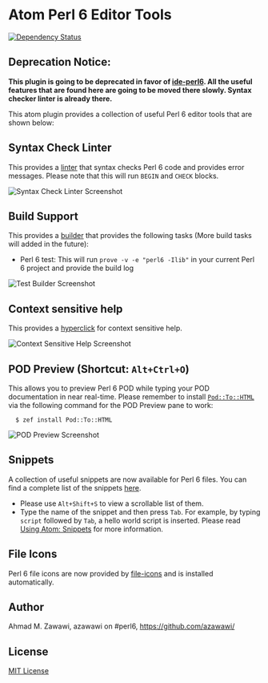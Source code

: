 # Atom Perl 6 Editor Tools

[![Dependency Status](https://david-dm.org/azawawi/atom-perl6-editor-tools.svg?style=flat-square)](https://david-dm.org/azawawi/atom-perl6-editor-tools)

## **Deprecation Notice:**

**This plugin is going to be deprecated in favor of [ide-perl6](https://github.com/azawawi/ide-perl6).
All the useful features that are found here are going to be moved there slowly. Syntax checker linter is already there.**

This atom plugin provides a collection of useful Perl 6 editor tools that are
shown below:

## Syntax Check Linter

This provides a [linter](https://atom.io/packages/linter) that syntax checks
Perl 6 code and provides error messages. Please note that this will run `BEGIN`
and `CHECK` blocks.

![Syntax Check Linter Screenshot](https://raw.githubusercontent.com/azawawi/atom-perl6-editor-tools/master/screenshots/syntax-check-linter.gif)

## Build Support

This provides a [builder](https://atom.io/packages/build) that
provides the following tasks (More build tasks will added in the future):

- Perl 6 test: This will run ``prove -v -e "perl6 -Ilib"`` in your current Perl
6 project and provide the build log

![Test Builder Screenshot](https://raw.githubusercontent.com/azawawi/atom-perl6-editor-tools/master/screenshots/test-runner-build-task.gif)

## Context sensitive help

This provides a [hyperclick](https://atom.io/packages/hyperclick) for context
sensitive help.

![Context Sensitive Help Screenshot](https://raw.githubusercontent.com/azawawi/atom-perl6-editor-tools/master/screenshots/context_sensitive_help.gif)

## POD Preview (Shortcut: `Alt+Ctrl+O`)

This allows you to preview Perl 6 POD while typing your POD documentation in
near real-time. Please remember to install [`Pod::To::HTML`](
https://github.com/perl6/Pod-To-HTML) via the following command for the POD
Preview pane to work:
```
  $ zef install Pod::To::HTML
```

![POD Preview Screenshot](https://raw.githubusercontent.com/azawawi/atom-perl6-editor-tools/master/screenshots/pod-preview.gif)

## Snippets

A collection of useful snippets are now available for Perl 6 files. You can find a complete list of the snippets [here](snippets.md).

* Please use `Alt+Shift+S` to view a scrollable list of them.
* Type the name of the snippet and then press `Tab`. For example, by typing `script` followed by `Tab`, a hello world script is inserted. Please read [Using Atom: Snippets](
http://flight-manual.atom.io/using-atom/sections/snippets) for more information.

## File Icons

Perl 6 file icons are now provided by [file-icons](https://atom.io/packages/file-icons) and is installed
automatically.

## Author

Ahmad M. Zawawi, azawawi on #perl6, https://github.com/azawawi/

## License

[MIT License](LICENSE.md)
